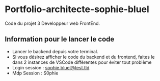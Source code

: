 # Portfolio-architecte-sophie-bluel

Code du projet 3 Developpeur web FrontEnd.

## Information pour le lancer le code

 - Lancer le backend depuis votre terminal.
 - Si vous désirez afficher le code du backend et du frontend, faites le dans 2 instances de VSCode différentes pour éviter tout problème
 - Login session : sophie.bluel@test.tld
 - Mdp Session : S0phie

